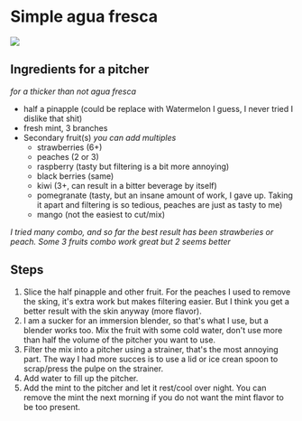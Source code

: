# Simple agua fresca

![](https://raw.githubusercontent.com/3on/recipes/master/img/agua-fresca-1.jpg)

## Ingredients for a pitcher
_for a thicker than not agua fresca_
- half a pinapple (could be replace with Watermelon I guess, I never tried I dislike that shit)
- fresh mint, 3 branches
- Secondary fruit(s) _you can add multiples_
  - strawberries (6+)
  - peaches (2 or 3)
  - raspberry (tasty but filtering is a bit more annoying)
  - black berries (same)
  - kiwi (3+, can result in a bitter beverage by itself)
  - pomegranate (tasty, but an insane amount of work, I gave up. Taking it apart and filtering is so tedious, peaches are just as tasty to me)
  - mango (not the easiest to cut/mix)

_I tried many combo, and so far the best result has been strawberies or peach. Some 3 fruits combo work great but 2 seems better_

## Steps
1. Slice the half pinapple and other fruit. For the peaches I used to remove the sking, it's extra work but makes filtering easier. But I think you get a better result with the skin anyway (more flavor).
1. I am a sucker for an immersion blender, so that's what I use, but a blender works too. Mix the fruit with some cold water, don't use more than half the volume of the pitcher you want to use.
1. Filter the mix into a pitcher using a strainer, that's the most annoying part. The way I had more succes is to use a lid or ice crean spoon to scrap/press the pulpe on the strainer.
1. Add water to fill up the pitcher.
1. Add the mint to the pitcher and let it rest/cool over night. You can remove the mint the next morning if you do not want the mint flavor to be too present.

